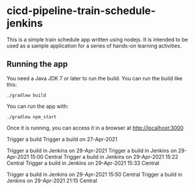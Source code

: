 # cicd-pipeline-train-schedule-jenkins

This is a simple train schedule app written using nodejs. It is intended to be used as a sample application for a series of hands-on learning activities.

## Running the app

You need a Java JDK 7 or later to run the build. You can run the build like this:

    ./gradlew build

You can run the app with:

    ./gradlew npm_start

Once it is running, you can access it in a browser at [http://localhost:3000](http://localhost:3000)

Trigger a build 
Trigger a build on 27-Apr-2021

Trigger a build in Jenkins on 29-Apr-2021
Trigger a build in Jenkins on 29-Apr-2021 15:00 Central
Trigger a build in Jenkins on 29-Apr-2021 15:22 Central
Trigger a build in Jenkins on 29-Apr-2021 15:33 Central

Trigger a build in Jenkins on 29-Apr-2021 15:50 Central
Trigger a build in Jenkins on 29-Apr-2021 21:15 Central

